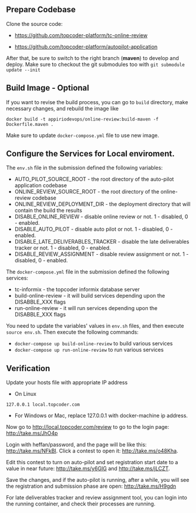 
## Prepare Codebase
Clone the source code:

- https://github.com/topcoder-platform/tc-online-review

- https://github.com/topcoder-platform/autopilot-application

After that, be sure to switch to the right branch (**maven**) to develop and deploy. Make sure to checkout the git submodules too with `git submodule update --init`

## Build Image - Optional

If you want to revise the build process, you can go to `build` directory, make necessary changes, and rebuild the image like 
```
docker build -t appiriodevops/online-review:build-maven -f Dockerfile.maven .
```

Make sure to update `docker-compose.yml` file to use new image.

## Configure the Services for Local enviroment.
The `env.sh` file in the submission defined the following variables:
* AUTO_PILOT_SOURCE_ROOT - the root directory of the auto-pilot application codebase
* ONLINE_REVIEW_SOURCE_ROOT - the root directory of the online-review codebase
* ONLINE_REVIEW_DEPLOYMENT_DIR - the deployment directory that will contain the build the results
* DISABLE_ONLINE_REVIEW - disable online review or not. 1 - disabled, 0 - enabled.
* DISABLE_AUTO_PILOT - disable auto pilot or not. 1 - disabled, 0 - enabled.
* DISABLE_LATE_DELIVERABLES_TRACKER - disable the late deliverables tracker or not. 1 - disabled, 0 - enabled.
* DISABLE_REVIEW_ASSIGNMENT - disable review assignment or not. 1 - disabled, 0 - enabled.

The `docker-compose.yml` file in the submission defined the following services:
* tc-informix - the topcoder informix database server
* build-online-review - it will build services depending upon the DISABBLE_XXX flags
* run-online-review - it will run services depending upon the DISABBLE_XXX flags

You need to update the variables' values in `env.sh` files, and then execute `source env.sh`. 
Then execute the following commands: 
* `docker-compose up build-online-review` to build various services
* `docker-compose up run-online-review` to run various services

## Verification
Update your hosts file with appropriate IP address
* On Linux
```
127.0.0.1 local.topcoder.com
```
* For Windows or Mac, replace 127.0.0.1 with docker-machine ip address.

Now go to http://local.topcoder.com/review to go to the login page: http://take.ms/JhO4p

Login with heffan/password, and the page will be like this: http://take.ms/NFkBI. Click a contest to open it: http://take.ms/o48Kha.

Edit this contest to turn on auto-pilot and set registration start date to a value in near future: http://take.ms/y6GIG and http://take.ms/jLCZT.

Save the changes, and if the auto-pilot is running, after a while, you will see the registration and submission phase are open: http://take.ms/H9gdn

For late deliverables tracker and review assignment tool, you can login into the running container, and check their processes are running. 
